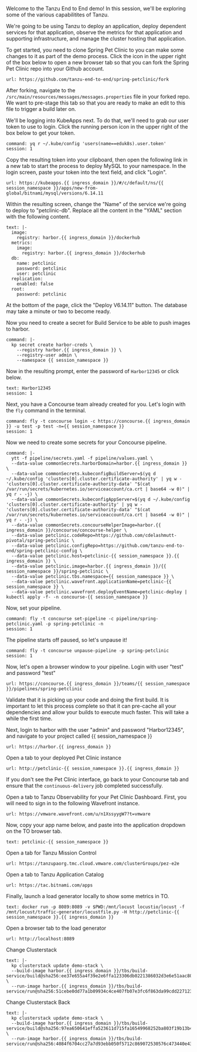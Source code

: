 Welcome to the Tanzu End to End demo!  In this session, we'll be exploring some of the various capabilitites of Tanzu.

We're going to be using Tanzu to deploy an application, deploy dependent services for that application, observe the metrics for that application and supporting infrastructure, and manage the cluster hosting that application.

To get started, you need to clone Spring Pet Clinic to you can make some changes to it as part of the demo process.  Click the icon in the upper right of the box below to open a new browser tab so that you can fork the Spring Pet Clinic repo into your Github account.
```dashboard:open-url
url: https://github.com/tanzu-end-to-end/spring-petclinic/fork
```
After forking, navigate to the `/src/main/resources/messages/messages.properties` file in your forked repo.  We want to pre-stage this tab so that you are ready to make an edit to this file to trigger a build later on.

We'll be logging into KubeApps next.  To do that, we'll need to grab our user token to use to login.  Click the running person icon in the upper right of the box below to get your token.
```terminal:execute
command: yq r ~/.kube/config 'users(name==eduk8s).user.token'
session: 1
```

Copy the resulting token into your clipboard, then open the following link in a new tab to start the process to deploy MySQL to your namespace. In the login screen, paste your token into the text field, and click "Login".  
```dashboard:open-url
url: https://kubeapps.{{ ingress_domain }}/#/c/default/ns/{{ session_namespace }}/apps/new-from-global/bitnami/mysql/versions/6.14.11
```

Within the resulting screen, change the "Name" of the service we're going to deploy to "petclinic-db".  Replace all the content in the "YAML" section with the following content.
```workshop:copy
text: |-
  image:
    registry: harbor.{{ ingress_domain }}/dockerhub
  metrics:
    image:
      registry: harbor.{{ ingress_domain }}/dockerhub
  db:
    name: petclinic
    password: petclinic
    user: petclinic
  replication:
    enabled: false
  root:
    password: petclinic
```
At the bottom of the page, click the "Deploy V6.14.11" button.  The database may take a minute or two to become ready.  

Now you need to create a secret for Build Service to be able to push images to harbor.
```terminal:execute
command: |-
  kp secret create harbor-creds \
    --registry harbor.{{ ingress_domain }} \
    --registry-user admin \
    --namespace {{ session_namespace }}
```

Now in the resulting prompt, enter the password of `Harbor12345` or click below.
```terminal:input
text: Harbor12345
session: 1
```

Next, you have a Concourse team already created for you.  Let's login with the `fly` command in the terminal.
```terminal:execute
command: fly -t concourse login -c https://concourse.{{ ingress_domain }} -u test -p test -n={{ session_namespace }}
session: 1
```
Now we need to create some secrets for your Concourse pipeline.
```terminal:execute
command: |-
  ytt -f pipeline/secrets.yaml -f pipeline/values.yaml \
  --data-value commonSecrets.harborDomain=harbor.{{ ingress_domain }} \
  --data-value commonSecrets.kubeconfigBuildServer=$(yq d ~/.kube/config 'clusters[0].cluster.certificate-authority' | yq w - 'clusters[0].cluster.certificate-authority-data' "$(cat /var/run/secrets/kubernetes.io/serviceaccount/ca.crt | base64 -w 0)" | yq r - -j) \
  --data-value commonSecrets.kubeconfigAppServer=$(yq d ~/.kube/config 'clusters[0].cluster.certificate-authority' | yq w - 'clusters[0].cluster.certificate-authority-data' "$(cat /var/run/secrets/kubernetes.io/serviceaccount/ca.crt | base64 -w 0)" | yq r - -j) \
  --data-value commonSecrets.concourseHelperImage=harbor.{{ ingress_domain }}/concourse/concourse-helper \
  --data-value petclinic.codeRepo=https://github.com/cdelashmutt-pivotal/spring-petclinic \
  --data-value petclinic.configRepo=https://github.com/tanzu-end-to-end/spring-petclinic-config \
  --data-value petclinic.host=petclinic-{{ session_namespace }}.{{ ingress_domain }} \
  --data-value petclinic.image=harbor.{{ ingress_domain }}/{{ session_namespace }}/spring-petclinic \
  --data-value petclinic.tbs.namespace={{ session_namespace }} \
  --data-value petclinic.wavefront.applicationName=petclinic-{{ session_namespace }} \
  --data-value petclinic.wavefront.deployEventName=petclinic-deploy | kubectl apply -f- -n concourse-{{ session_namespace }}
```

Now, set your pipeline.
```terminal:execute
command: fly -t concourse set-pipeline -c pipeline/spring-petclinic.yaml -p spring-petclinic -n
session: 1
```

The pipeline starts off paused, so let's unpause it!
```terminal:execute
command: fly -t concourse unpause-pipeline -p spring-petclinic
session: 1
```

Now, let's open a browser window to your pipeline.  Login with user "test" and password "test"
```dashboard:open-url
url: https://concourse.{{ ingress_domain }}/teams/{{ session_namespace }}/pipelines/spring-petclinic
```
Validate that it is picking up your code and doing the first build.  It is important to let this process complete so that it can pre-cache all your dependencies and allow your builds to execute much faster.  This will take a while the first time.

Next, login to harbor with the user "admin" and password "Harbor12345", and navigate to your project called {{ session_namespace }}
```dashboard:open-url
url: https://harbor.{{ ingress_domain }}
```

Open a tab to your deployed Pet Clinic instance
```dashboard:open-url
url: http://petclinic-{{ session_namespace }}.{{ ingress_domain }}
```
If you don't see the Pet Clinic interface, go back to your Concourse tab and ensure that the `continuous-delivery` job completed successfully.

Open a tab to Tanzu Observability for your Pet Clinic Dashboard.  First, you will need to sign in to the following Wavefront instance.
```dashboard:open-url
url: https://vmware.wavefront.com/u/n1XssyygW7?t=vmware
```
Now, copy your app name below, and paste into the application dropdown on the TO browser tab.
```workshop:copy
text: petclinic-{{ session_namespace }}
```

Open a tab for Tanzu Mission Control
```dashboard:open-url
url: https://tanzupaorg.tmc.cloud.vmware.com/clusterGroups/pez-e2e
```

Open a tab to Tanzu Application Catalog
```dashboard:open-url
url: https://tac.bitnami.com/apps
```

Finally, launch a load generator locally to show some metrics in TO.
```workshop:copy
text: docker run -p 8089:8089 -v $PWD:/mnt/locust locustio/locust -f /mnt/locust/traffic-generator/locustfile.py -H http://petclinic-{{ session_namespace }}.{{ ingress_domain }}
```
Open a browser tab to the load generator
```dashboard:open-url
url: http://localhost:8089
```

Change Clusterstack
```workshop:copy
text: |-
  kp clusterstack update demo-stack \
  --build-image harbor.{{ ingress_domain }}/tbs/build-service/build@sha256:ee37e655a4f39e2e6ffa123306db0221386032d3e6e51aac809823125b0a400e \
  --run-image harbor.{{ ingress_domain }}/tbs/build-service/run@sha256:51cebe0dd77a1b09934c4ce407fb07e3fc6f863da99cdd227123d7bfc7411efa
```

Change Clusterstack Back
```workshop:copy
text: |-
  kp clusterstack update demo-stack \
  --build-image harbor.{{ ingress_domain }}/tbs/build-service/build@sha256:97ea650641effa523611d715fa16549968252ba803f19b13b4e9d5821708aea6 \
  --run-image harbor.{{ ingress_domain }}/tbs/build-service/run@sha256:4084f6704cc27a7d93ebb050f5712c869072530576c473440e43c311c0c802f7
```